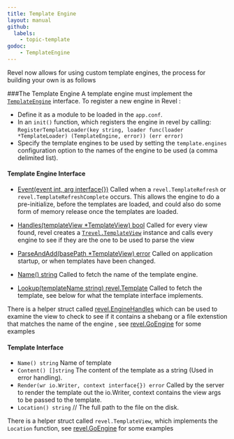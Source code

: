 ```yaml
---
title: Template Engine
layout: manual
github:
  labels:
    - topic-template
godoc:
    - TemplateEngine
---
```


Revel now allows for using custom template engines, the process for building your own is as follows

###The Template Engine
A template engine must implement the [`TemplateEngine`](https://godoc.org/github.com/revel/revel#TemplateEngine)
interface. To register a new engine in Revel :
 - Define it as a module to be loaded in the `app.conf`.
 - In an `init()` function, which registers the engine in revel by calling:  
`RegisterTemplateLoader(key string, loader func(loader *TemplateLoader) (TemplateEngine, error)) (err error)`
 - Specify the template engines to be used by setting the 
  `template.engines` configuration option to the names of the engine to be used (a comma delimited list).

#### Template Engine Interface
- [Event(event int, arg interface{})](https://godoc.org/github.com/revel/revel#TemplateEngine) 
  Called when a `revel.TemplateRefresh` or `revel.TemplateRefreshComplete` occurs. This allows
   the engine to do a pre-initialize, before the templates are loaded, and could also do some
   form of memory release once the templates are loaded.

- [Handles(templateView *TemplateView) bool](https://godoc.org/github.com/revel/revel#TemplateEngine)
 Called for every view found, revel creates a [`Trevel.TemplateView`](https://godoc.org/github.com/revel/revel#TemplateView)
 instance and calls every engine to see if they are the one to be used to parse the view

- [ParseAndAdd(basePath *TemplateView) error](https://godoc.org/github.com/revel/revel#TemplateEngine)
  Called on application startup, or when templates have been changed. 
  
- [Name() string](https://godoc.org/github.com/revel/revel#TemplateEngine)
  Called to fetch the name of the template engine. 
  
- [Lookup(templateName string) revel.Template](https://godoc.org/github.com/revel/revel#TemplateEngine)
  Called to fetch the template, see below for what the template interface implements. 
  
There is a helper struct called [revel.EngineHandles](https://godoc.org/github.com/revel/revel#TemplateEngineHelper)
which can be used to examine the view to check to see if it contains a shebang or a file extenstion that matches the name of the engine
, see 
[revel.GoEngine](https://godoc.org/github.com/revel/revel#GoEngine) for some examples

#### Template Interface
- `Name() string` Name of template
- `Content() []string` The content of the template as a string (Used in error handling).
- `Render(wr io.Writer, context interface{}) error` Called by the server to render the template out the io.Writer, context contains the view args to be passed to the template.
- `Location() string` // The full path to the file on the disk.

There is a helper struct called `revel.TemplateView`, which implements the `Location` function,
see 
[revel.GoEngine](https://godoc.org/github.com/revel/revel#GoEngine) for some examples

